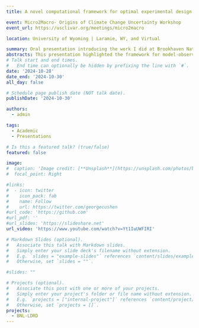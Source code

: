 ```yaml
---
title: A novel computational framework for optimal experimental design to improve climate prediction

event: Micro2Macro- Origins of Climate Change Uncertainty Workshop
event_url: https://usclivar.org/meetings/micro2macro

location: University of Wyoming | Laramie, WY, and Virtual

summary: Oral presentation introducing the work I did at Brookhaven National Laboratory.
abstracts: This presentation highlighted the framework for model-observing system co-design and I really want to emphasize the OSSE (Observing System Simulation Experiment) concept, showing how model can provide extra information for guiding measurement deployment.  My presentation begins at 3:06:05 in the [video] (https://www.youtube.com/watch?v=Yt1IuUWFIRI).
# Talk start and end times.
#   End time can optionally be hidden by prefixing the line with `#`.
date: '2024-10-28'
date_end: '2024-10-30'
all_day: false

# Schedule page publish date (NOT talk date).
publishDate: '2024-10-30'

authors:
  - admin

tags: 
  - Academic
  - Presentations

# Is this a featured talk? (true/false)
featured: false

image:
#  caption: 'Image credit: [**Unsplash**](https://unsplash.com/photos/bzdhc5b3Bxs)'
#  focal_point: Right

#links:
#  - icon: twitter
#    icon_pack: fab
#    name: Follow
#    url: https://twitter.com/georgecushen
#url_code: 'https://github.com'
#url_pdf: ''
#url_slides: 'https://slideshare.net'
url_video: 'https://www.youtube.com/watch?v=Yt1IuUWFIRI'

# Markdown Slides (optional).
#   Associate this talk with Markdown slides.
#   Simply enter your slide deck's filename without extension.
#   E.g. `slides = "example-slides"` references `content/slides/example-slides.md`.
#   Otherwise, set `slides = ""`.

#slides: ""

# Projects (optional).
#   Associate this post with one or more of your projects.
#   Simply enter your project's folder or file name without extension.
#   E.g. `projects = ["internal-project"]` references `content/project/deep-learning/index.md`.
#   Otherwise, set `projects = []`.
projects:
  - BNL-LDRD
---
```


